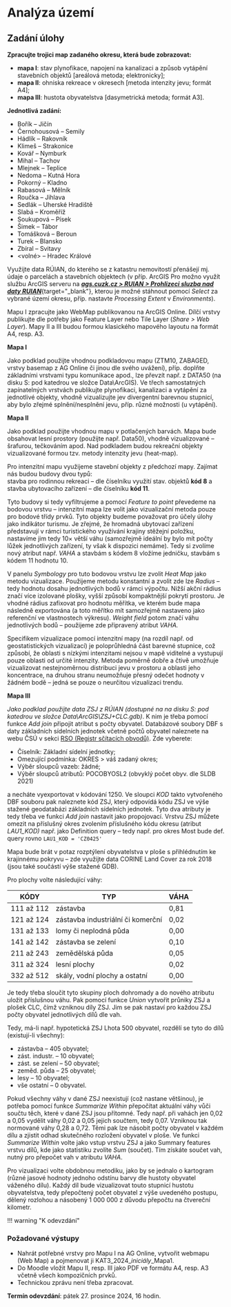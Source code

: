 # Analýza území

## Zadání úlohy

**Zpracujte trojici map zadaného okresu, která bude zobrazovat:**

- **mapa I**: stav plynofikace, napojení na kanalizaci a způsob vytápění stavebních objektů \[areálová metoda; elektronicky\];
- **mapa II**: ohniska rekreace v okresech \[metoda intenzity jevu; formát A4\];
- **mapa III**: hustota obyvatelstva \[dasymetrická metoda; formát A3\]. 

**Jednotlivá zadání:**

-   Bořík – Jičín
-   Černohousová – Semily
-   Hádlík – Rakovník
-   Klimeš – Strakonice
-   Kovář – Nymburk
-   Mihal – Tachov
-   Mlejnek – Teplice
-   Nedoma – Kutná Hora
-   Pokorný – Kladno
-   Rabasová – Mělník
-   Roučka – Jihlava
-   Sedlák – Uherské Hradiště
-   Slabá – Kroměříž
-   Soukupová – Písek
-   Šimek – Tábor
-   Tomášková – Beroun
-   Turek – Blansko
-   Zbíral – Svitavy
-   \<volné\> – Hradec Králové
    

Využijte data RÚIAN, do kterého se z katastru nemovitostí přenášejí mj. údaje o parcelách a stavebních objektech (v příp. ArcGIS Pro možno využít službu ArcGIS serveru na [***ags.cuzk.cz \> RUIAN \> Prohlizeci sluzba nad daty RUIAN***](http://ags.cuzk.cz/arcgis/rest/services/RUIAN/Prohlizeci_sluzba_nad_daty_RUIAN/MapServer){target="_blank"}, kterou je možné stáhnout pomocí *Select* za vybrané území okresu, příp. nastavte *Processing Extent* v *Environments*).

Mapu I zpracujte jako WebMap publikovanou na ArcGIS Online. Dílčí vrstvy publikujte dle potřeby jako Feature Layer nebo Tile Layer (*Share \> Web Layer*). Mapy II a III budou formou klasického mapového layoutu na formát A4, resp. A3.

**Mapa I**

Jako podklad použijte vhodnou podkladovou mapu (ZTM10, ZABAGED, vrstvy basemap z AG Online či jinou dle svého uvážení), příp. doplňte základními vrstvami typu komunikace apod., lze převzít např. z DATA50 (na disku S: pod katedrou ve složce Data\\ArcGIS).
Ve třech samostatných zapínatelných vrstvách publikujte plynofikaci, kanalizaci a vytápění za jednotlivé objekty, vhodně vizualizujte jev divergentní barevnou stupnicí, aby bylo zřejmé splnění/nesplnění jevu, příp. různé možnosti (u vytápění).

**Mapa II**

Jako podklad použijte vhodnou mapu v potlačených barvách.
Mapa bude obsahovat lesní prostory (použijte např. Data50), vhodně vizualizované – šrafurou, tečkováním apod. Nad podkladem budou rekreační objekty vizualizované formou tzv. metody intenzity jevu (heat-map). 

Pro intenzitní mapu využijeme stavební objekty z předchozí mapy. Zajímat nás budou budovy dvou typů:<br />
stavba pro rodinnou rekreaci – dle číselníku využití stav. objektů **kód 8** a <br />
stavba ubytovacího zařízení – dle číselníku **kód 11**. 

Tyto budovy si tedy vyfiltrujeme a pomocí *Feature to point* převedeme na bodovou vrstvu – intenzitní mapa lze volit jako vizualizační metoda pouze pro bodové třídy prvků.
Tyto objekty budeme považovat pro účely úlohy jako indikátor turismu. Je zřejmé, že hromadná ubytovací zařízení představují v rámci turistického využívání krajiny stěžejní položku, nastavíme jim tedy 10× větší váhu (samozřejmě ideální by bylo mít počty lůžek jednotlivých zařízení, ty však k dispozici nemáme). Tedy si zvolíme nový atribut např. *VAHA* a stavbám s kódem 8 vložíme jedničku, stavbám s kódem 11 hodnotu 10.

V panelu *Symbology* pro tuto bodovou vrstvu lze zvolit *Heat Map* jako metodu vizualizace. Použijeme metodu konstantní a zvolit zde lze *Radius* – tedy hodnotu dosahu jednotlivých bodů v rámci výpočtu. Nižší akční rádius značí více izolované plošky, vyšší způsobí kompaktnější pokrytí prostoru. Je vhodné rádius zafixovat pro hodnotu měřítka, ve kterém bude mapa následně exportována (a toto měřítko mít samozřejmě nastaveno jako referenční ve vlastnostech výkresu). *Weight field* potom značí váhu jednotlivých bodů – použijeme zde připravený atribut *VAHA.*

Specifikem vizualizace pomocí intenzitní mapy (na rozdíl např. od geostatistických vizualizací) je poloprůhledná část barevné stupnice, což způsobí, že oblasti s nízkými intenzitami nejsou v mapě viditelné a vystupují pouze oblasti od určité intenzity. Metoda poměrně dobře a čtivě umožňuje vizualizovat nestejnoměrnou distribuci jevu v prostoru a oblasti jeho koncentrace, na druhou stranu neumožňuje přesný odečet hodnoty v žádném bodě – jedná se pouze o neurčitou vizualizaci trendu. 

**Mapa III**

*Jako podklad použijte data ZSJ z RÚIAN (dostupné na na disku S: pod katedrou ve složce Data\\ArcGIS\\ZSJ+CLC.gdb)*. K nim je třeba pomocí funkce *Add join* připojit atribut s počty obyvatel. Databázové soubory DBF s daty základních sídelních jednotek včetně počtů obyvatel naleznete na webu ČSÚ v sekci [RSO (Registr sčítacích obvodů)](https://apl2.czso.cz/irso4/export1.jsp?). Zde vyberete:

- Číselník: Základní sídelní jednotky;
- Omezující podmínka: OKRES \> váš zadaný okres;
- Výběr sloupců vazeb: žádné;
- Výběr sloupců atributů: POCOBYOSL2 (obvyklý počet obyv. dle SLDB 2021)

a necháte vyexportovat v kódování 1250. Ve sloupci *KOD* takto vytvořeného DBF souboru pak naleznete kód ZSJ, který odpovídá kódu ZSJ ve výše stažené geodatabázi základních sídelních jednotek. Tyto dva atributy je tedy třeba ve funkci *Add join* nastavit jako propojovací. Vrstvu ZSJ můžete omezit na příslušný okres zvolením příslušného kódu okresu (atribut *LAU1_KOD)* např. jako Definition query – tedy např. pro okres Most bude def. query rovno `LAU1_KOD = 'CZ0425'`


Mapa bude brát v potaz rozptýlení obyvatelstva v ploše s přihlédnutím ke krajinnému pokryvu – zde využijte data CORINE Land Cover za rok 2018 (jsou také součástí výše stažené GDB).

Pro plochy volte následující váhy:

| KÓDY          | TYP                                     | VÁHA |
|---------------|-----------------------------------------|-----|
| 111 až 112    | zástavba                               | 0,81|
| 121 až 124    | zástavba industriální či komerční        | 0,02|
| 131 až 133    | lomy či neplodná půda                   | 0,00|
| 141 až 142    | zástavba se zelení                      | 0,10|
| 211 až 243    | zemědělská půda                        | 0,05|
| 311 až 324    | lesní plochy                           | 0,02|
| 332 až 512    | skály, vodní plochy a ostatní           | 0,00|

Je tedy třeba sloučit tyto skupiny ploch dohromady a do nového atributu uložit příslušnou váhu. Pak pomocí funkce *Union* vytvořit průniky ZSJ a plošek CLC, čímž vzniknou díly ZSJ. Jim se pak nastaví pro každou ZSJ počty obyvatel jednotlivých dílů dle vah.

Tedy, má-li např. hypotetická ZSJ Lhota 500 obyvatel, rozdělí se tyto do dílů (existují-li všechny):

- zástavba – 405 obyvatel;
- zást. industr. – 10 obyvatel;
- zást. se zelení – 50 obyvatel;
- zeměd. půda – 25 obyvatel;
- lesy – 10 obyvatel;
- vše ostatní – 0 obyvatel.

Pokud všechny váhy v dané ZSJ neexistují (což nastane většinou), je potřeba pomocí funkce *Summarize Within* přepočítat aktuální váhy vůči součtu těch, které v dané ZSJ jsou přítomné. Tedy např. při vahách jen 0,02 a 0,05 vydělit váhy 0,02 a 0,05 jejich součtem, tedy 0,07. Vzniknou tak normované váhy 0,28 a 0,72. Těmi pak lze násobit počty obyvatel v každém dílu a zjistit odhad skutečného rozložení obyvatel v ploše.
Ve funkci *Summarize Within* volte jako vstup vrstvu ZSJ a jako Summary features vrstvu dílů, kde jako statistiku zvolíte *Sum* (součet). Tím získáte součet vah, nutný pro přepočet vah v atributu *VAHA*.

Pro vizualizaci volte obdobnou metodiku, jako by se jednalo o kartogram (různé jasové hodnoty jednoho odstínu barvy dle hustoty obyvatel váženého dílu). Každý díl bude vizualizovat touto stupnicí hustotu obyvatelstva, tedy přepočtený počet obyvatel z výše uvedeného postupu, dělený rozlohou a násobený 1 000 000 z důvodu přepočtu na čtvereční kilometr.
<br />

!!! warning "K odevzdání"

### Požadované výstupy

-  Nahrát potřebné vrstvy pro Mapu I na AG Online, vytvořit webmapu (Web Map) a pojmenovat ji KAT3_2024\_*iniciály*\_Mapa1.
-  Do Moodle vložit Mapu II, resp. III jako PDF ve formátu A4, resp. A3 včetně všech kompozičních prvků.
-  Technickou zprávu není třeba zpracovat.



**Termín odevzdání**: pátek 27. prosince 2024, 16 hodin.

